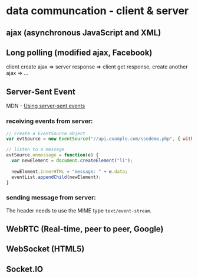 # data communcation - client & server

## ajax (asynchronous JavaScript and XML)


## Long polling (modified ajax, Facebook)

client create ajax => server response => client get response, create another ajax => ...

## Server-Sent Event
MDN - [Using server-sent events](https://developer.mozilla.org/en-US/docs/Web/API/Server-sent_events/Using_server-sent_events)

### receiving events from server:
```javascript
// create a EventSource object
var evtSource = new EventSource("//api.example.com/ssedemo.php", { withCredentials: true } ); 

// listen to a message
evtSource.onmessage = function(e) {
  var newElement = document.createElement("li");
  
  newElement.innerHTML = "message: " + e.data;
  eventList.appendChild(newElement);
}

```

### sending message from server:
The header needs to use the MIME type `text/event-stream`.


## WebRTC (Real-time, peer to peer, Google)

## WebSocket (HTML5)

## Socket.IO
